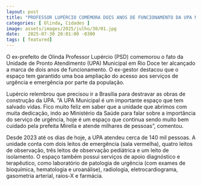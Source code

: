 ```yaml
---
layout: post
title: "PROFESSOR LUPÉRCIO COMEMORA DOIS ANOS DE FUNCIONAMENTO DA UPA MUNICIPAL EM RIO DOCE"
categories: [ Olinda, Cidades ]
image: assets/images/2025/julho/30/01.jpg
date:   2025-07-30 20:01:00 -0300
tags: [ featured]
---
```

O ex-prefeito de Olinda Professor Lupércio (PSD) comemorou o fato da Unidade de Pronto Atendimento (UPA) Municipal em Rio Doce ter alcançado a marca de dois anos de funcionamento. O ex-gestor destacou que o espaço tem garantido uma boa ampliação do acesso aos serviços de urgência e emergência por parte da população. 

Lupércio relembrou que precisou ir a Brasília para destravar as obras de construção da UPA. “A UPA Municipal é um importante espaço que tem salvado vidas. Fico muito feliz em saber que a unidade que abrimos com muita dedicação, indo ao Ministério da Saúde para falar sobre a importância do serviço de urgência, hoje é um espaço que continua sendo muito bem cuidado pela prefeita Mirella e atende milhares de pessoas”, comentou. 

Desde 2023 até os dias de hoje, a UPA atendeu cerca de 140 mil pessoas. A unidade conta com dois leitos de emergência (sala vermelha), quatro leitos de observação, três leitos de observação pediátrica e um leito de isolamento. O espaço também possui serviços de apoio diagnóstico e terapêutico, como laboratório de patologia de urgência (com exames de bioquímica, hematologia e uroanálise), radiologia, eletrocardiograma, gasometria arterial, raios-X e farmácia.